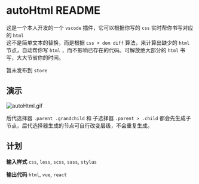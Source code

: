 # autoHtml README

这是一个本人开发的一个 `vscode` 插件，它可以根据你写的 `css` 实时帮你书写对应的 `html`  
这不是简单文本的替换，而是根据 `css + dom diff` 算法，来计算出缺少的 `html` 节点，自动帮你写 `html` ，而不影响已存在的代码。可解放绝大部分的 `html` 书写，大大节省你的时间。

暂未发布到 `store`

## 演示
![autoHtml.gif](https://wushufen.github.io/autoHtml/autoHtml.gif)  

后代选择器 `.parent .grandchild` 和 子选择器 `.parent > .child` 都会先生成子节点，后代选择器生成的节点可自行改变层级，不会重复生成。

## 计划

**输入样式**
 `css`, `less`, `scss`, `sass`, `stylus`
 
 **输出代码**
 `html`, `vue`, `react`
